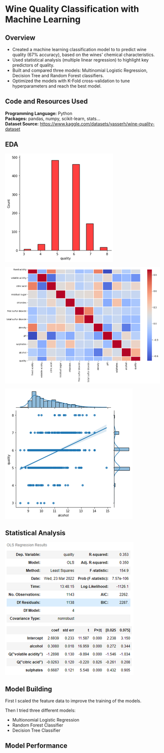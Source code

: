 # Wine Quality Classification with Machine Learning

## Overview
* Created a machine learning classification model to to predict wine quality (67% accuracy), based on the wines' chemical characteristics.
* Used statistical analysis (multiple linear regression) to highlight key predictors of quality.
* Built and compared three models: Multinomial Logistic Regression, Decision Tree and Random Forest classifiers.
* Optimized the models with K-Fold cross-validation to tune hyperparameters and reach the best model.

## Code and Resources Used

**Programming Language:** Python  
**Packages:** pandas, numpy, scikit-learn, stats...  
**Dataset Source:** https://www.kaggle.com/datasets/yasserh/wine-quality-dataset

## EDA

![](quality_dist.png)

![](characteristics_heatmap.png)

![](quality_alcohol_reg.png)

## Statistical Analysis

![](multi_regression.PNG)

## Model Building

First I scaled the feature data to improve the training of the models.

Then I tried three different models:
* Multionomial Logistic Regression
* Random Forest Classifier
* Decision Tree Classifier

## Model Performance
